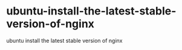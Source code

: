 # ubuntu-install-the-latest-stable-version-of-nginx
ubuntu install the latest stable version of nginx
